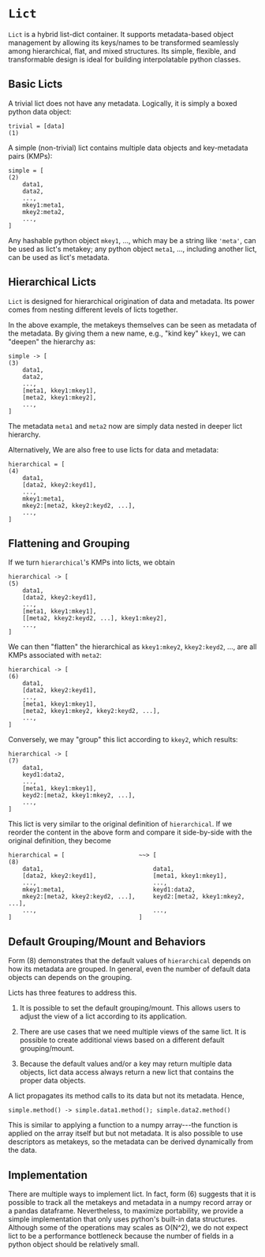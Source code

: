 # `Lict`

`Lict` is a hybrid list-dict container.
It supports metadata-based object management by allowing its
keys/names to be transformed seamlessly among hierarchical, flat, and
mixed structures.
Its simple, flexible, and transformable design is ideal for building
interpolatable python classes.


## Basic Licts

A trivial lict does not have any metadata.
Logically, it is simply a boxed python data object:

    trivial = [data]                                                        (1)

A simple (non-trivial) lict contains multiple data objects and
key-metadata pairs (KMPs):

    simple = [                                                              (2)
        data1,
        data2,
        ...,
        mkey1:meta1,
        mkey2:meta2,
        ...,
    ]

Any hashable python object `mkey1`, ..., which may be a string like
`'meta'`, can be used as lict's metakey; any python object `meta1`,
..., including another lict, can be used as lict's metadata.


## Hierarchical Licts

`Lict` is designed for hierarchical origination of data and metadata.
Its power comes from nesting different levels of licts together.

In the above example, the metakeys themselves can be seen as metadata
of the metadata.
By giving them a new name, e.g., "kind key" `kkey1`, we can "deepen"
the hierarchy as:

    simple -> [                                                             (3)
        data1,
        data2,
        ...,
        [meta1, kkey1:mkey1],
        [meta2, kkey1:mkey2],
        ...,
    ]

The metadata `meta1` and `meta2` now are simply data nested in deeper
lict hierarchy.

Alternatively, We are also free to use licts for data and metadata:

    hierarchical = [                                                        (4)
        data1,
        [data2, kkey2:keyd1],
        ...,
        mkey1:meta1,
        mkey2:[meta2, kkey2:keyd2, ...],
        ...,
    ]


## Flattening and Grouping

If we turn `hierarchical`'s KMPs into licts, we obtain

    hierarchical -> [                                                       (5)
        data1,
        [data2, kkey2:keyd1],
        ...,
        [meta1, kkey1:mkey1],
        [[meta2, kkey2:keyd2, ...], kkey1:mkey2],
        ...,
    ]

We can then "flatten" the hierarchical as `kkey1:mkey2`,
`kkey2:keyd2`, ..., are all KMPs associated with `meta2`:

    hierarchical -> [                                                       (6)
        data1,
        [data2, kkey2:keyd1],
        ...,
        [meta1, kkey1:mkey1],
        [meta2, kkey1:mkey2, kkey2:keyd2, ...],
        ...,
    ]

Conversely, we may "group" this lict according to `kkey2`, which
results:

    hierarchical -> [                                                       (7)
        data1,
        keyd1:data2,
        ...,
        [meta1, kkey1:mkey1],
        keyd2:[meta2, kkey1:mkey2, ...],
        ...,
    ]

This lict is very similar to the original definition of
`hierarchical`.
If we reorder the content in the above form and compare it
side-by-side with the original definition, they become

    hierarchical = [                     ~~> [                              (8)
        data1,                               data1,
        [data2, kkey2:keyd1],                [meta1, kkey1:mkey1],
        ...,                                 ...,
        mkey1:meta1,                         keyd1:data2,
        mkey2:[meta2, kkey2:keyd2, ...],     keyd2:[meta2, kkey1:mkey2, ...],
        ...,                                 ...,
    ]                                    ]


## Default Grouping/Mount and Behaviors

Form (8) demonstrates that the default values of `hierarchical`
depends on how its metadata are grouped.
In general, even the number of default data objects can depends on the
grouping.

Licts has three features to address this.

1. It is possible to set the default grouping/mount.
   This allows users to adjust the view of a lict according to its
   application.

2. There are use cases that we need multiple views of the same lict.
   It is possible to create additional views based on a different
   default grouping/mount.

3. Because the default values and/or a key may return multiple data
   objects, lict data access always return a new lict that contains
   the proper data objects.

A lict propagates its method calls to its data but not its metadata.
Hence,

    simple.method() -> simple.data1.method(); simple.data2.method()

This is similar to applying a function to a numpy array---the function
is applied on the array itself but but not metadata.
It is also possible to use descriptors as metakeys, so the metadata
can be derived dynamically from the data.


## Implementation

There are multiple ways to implement lict.
In fact, form (6) suggests that it is possible to track all the
metakeys and metadata in a numpy record array or a pandas dataframe.
Nevertheless, to maximize portability, we provide a simple
implementation that only uses python's built-in data structures.
Although some of the operations may scales as O(N^2), we do not expect
lict to be a performance bottleneck because the number of fields in a
python object should be relatively small.
